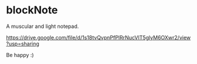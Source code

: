 # blockNote
A muscular and light notepad. 

https://drive.google.com/file/d/1s18tvQvpnPfPlRrNucVlT5glyM6OXwr2/view?usp=sharing

Be happy :)